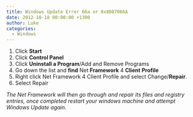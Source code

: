 ```yaml
---
title: Windows Update Error 66a or 0x8007066A
date: 2012-10-18 00:00:00 +1300
author: Luke
categories:
  - Windows
---
```


  1. Click **Start**
  2. Click **Control Panel**
  3. Click **Uninstall a Program**/Add and Remove Programs
  4. Go down the list and **find** Net **Framework** 4 **Client** **Profile**
  5. Right click Net Framework 4 Client Profile and select Change/**Repair**.
  6. Select Repair

_The Net Framework will then go through and repair its files and registry entries, once completed restart your windows machine and attempt Windows Update again._
